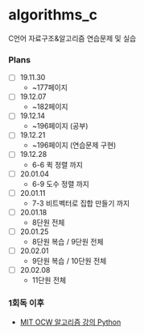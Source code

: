 # algorithms_c
C언어 자료구조&amp;알고리즘 연습문제 및 실습

### Plans 
- [ ] 19.11.30  
  * ~177페이지 
- [ ] 19.12.07  
  * ~182페이지 
- [ ] 19.12.14  
  * ~196페이지 (공부)
- [ ] 19.12.21  
  * ~196페이지 (연습문제 구현)
- [ ] 19.12.28  
  * 6-6 퀵 정렬 까지 
- [ ] 20.01.04  
  * 6-9 도수 정렬 까지 
- [ ] 20.01.11  
  * 7-3 비트벡터로 집합 만들기 까지 
- [ ] 20.01.18  
  * 8단원 전체
- [ ] 20.01.25  
  * 8단원 복습 / 9단원 전체 
- [ ] 20.02.01  
  * 9단원 복습 / 10단원 전체 
- [ ] 20.02.08  
  * 11단원 전체 

### 1회독 이후 
- [MIT OCW 알고리즘 강의 Python](https://www.edwith.org/introalgorithm/joinLectures/16685)
